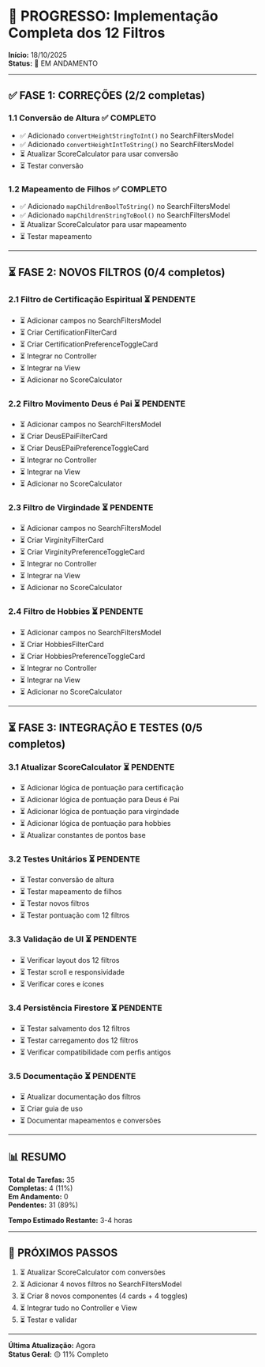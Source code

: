 # 🚀 PROGRESSO: Implementação Completa dos 12 Filtros

**Início:** 18/10/2025  
**Status:** 🔄 EM ANDAMENTO

---

## ✅ FASE 1: CORREÇÕES (2/2 completas)

### 1.1 Conversão de Altura ✅ COMPLETO
- ✅ Adicionado `convertHeightStringToInt()` no SearchFiltersModel
- ✅ Adicionado `convertHeightIntToString()` no SearchFiltersModel
- ⏳ Atualizar ScoreCalculator para usar conversão
- ⏳ Testar conversão

### 1.2 Mapeamento de Filhos ✅ COMPLETO
- ✅ Adicionado `mapChildrenBoolToString()` no SearchFiltersModel
- ✅ Adicionado `mapChildrenStringToBool()` no SearchFiltersModel
- ⏳ Atualizar ScoreCalculator para usar mapeamento
- ⏳ Testar mapeamento

---

## ⏳ FASE 2: NOVOS FILTROS (0/4 completos)

### 2.1 Filtro de Certificação Espiritual ⏳ PENDENTE
- ⏳ Adicionar campos no SearchFiltersModel
- ⏳ Criar CertificationFilterCard
- ⏳ Criar CertificationPreferenceToggleCard
- ⏳ Integrar no Controller
- ⏳ Integrar na View
- ⏳ Adicionar no ScoreCalculator

### 2.2 Filtro Movimento Deus é Pai ⏳ PENDENTE
- ⏳ Adicionar campos no SearchFiltersModel
- ⏳ Criar DeusEPaiFilterCard
- ⏳ Criar DeusEPaiPreferenceToggleCard
- ⏳ Integrar no Controller
- ⏳ Integrar na View
- ⏳ Adicionar no ScoreCalculator

### 2.3 Filtro de Virgindade ⏳ PENDENTE
- ⏳ Adicionar campos no SearchFiltersModel
- ⏳ Criar VirginityFilterCard
- ⏳ Criar VirginityPreferenceToggleCard
- ⏳ Integrar no Controller
- ⏳ Integrar na View
- ⏳ Adicionar no ScoreCalculator

### 2.4 Filtro de Hobbies ⏳ PENDENTE
- ⏳ Adicionar campos no SearchFiltersModel
- ⏳ Criar HobbiesFilterCard
- ⏳ Criar HobbiesPreferenceToggleCard
- ⏳ Integrar no Controller
- ⏳ Integrar na View
- ⏳ Adicionar no ScoreCalculator

---

## ⏳ FASE 3: INTEGRAÇÃO E TESTES (0/5 completos)

### 3.1 Atualizar ScoreCalculator ⏳ PENDENTE
- ⏳ Adicionar lógica de pontuação para certificação
- ⏳ Adicionar lógica de pontuação para Deus é Pai
- ⏳ Adicionar lógica de pontuação para virgindade
- ⏳ Adicionar lógica de pontuação para hobbies
- ⏳ Atualizar constantes de pontos base

### 3.2 Testes Unitários ⏳ PENDENTE
- ⏳ Testar conversão de altura
- ⏳ Testar mapeamento de filhos
- ⏳ Testar novos filtros
- ⏳ Testar pontuação com 12 filtros

### 3.3 Validação de UI ⏳ PENDENTE
- ⏳ Verificar layout dos 12 filtros
- ⏳ Testar scroll e responsividade
- ⏳ Verificar cores e ícones

### 3.4 Persistência Firestore ⏳ PENDENTE
- ⏳ Testar salvamento dos 12 filtros
- ⏳ Testar carregamento dos 12 filtros
- ⏳ Verificar compatibilidade com perfis antigos

### 3.5 Documentação ⏳ PENDENTE
- ⏳ Atualizar documentação dos filtros
- ⏳ Criar guia de uso
- ⏳ Documentar mapeamentos e conversões

---

## 📊 RESUMO

**Total de Tarefas:** 35  
**Completas:** 4 (11%)  
**Em Andamento:** 0  
**Pendentes:** 31 (89%)

**Tempo Estimado Restante:** 3-4 horas

---

## 🎯 PRÓXIMOS PASSOS

1. ⏳ Atualizar ScoreCalculator com conversões
2. ⏳ Adicionar 4 novos filtros no SearchFiltersModel
3. ⏳ Criar 8 novos componentes (4 cards + 4 toggles)
4. ⏳ Integrar tudo no Controller e View
5. ⏳ Testar e validar

---

**Última Atualização:** Agora  
**Status Geral:** 🟡 11% Completo
